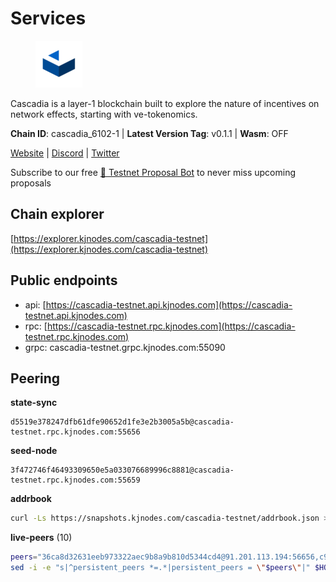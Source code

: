 # Services

<figure><img src="https://raw.githubusercontent.com/kj89/cosmos-images/main/logos/cascadia.png" alt=""><figcaption></figcaption></figure>

Cascadia is a layer-1 blockchain built to explore the  nature of incentives on network effects, starting  with ve-tokenomics.

**Chain ID**: cascadia_6102-1 | **Latest Version Tag**: v0.1.1 | **Wasm**: OFF

[Website](https://www.cascadia.foundation) | [Discord](https://discord.gg/cascadia) | [Twitter](https://twitter.com/CascadiaSystems)



Subscribe to our free [🤖 Testnet Proposal Bot](https://t.me/kjnodes_testnet_proposal_bot) to never miss upcoming proposals


## Chain explorer
[https://explorer.kjnodes.com/cascadia-testnet](https://explorer.kjnodes.com/cascadia-testnet)

## Public endpoints

* api: [https://cascadia-testnet.api.kjnodes.com](https://cascadia-testnet.api.kjnodes.com)
* rpc: [https://cascadia-testnet.rpc.kjnodes.com](https://cascadia-testnet.rpc.kjnodes.com)
* grpc: cascadia-testnet.grpc.kjnodes.com:55090

## Peering

**state-sync**

```text
d5519e378247dfb61dfe90652d1fe3e2b3005a5b@cascadia-testnet.rpc.kjnodes.com:55656
```

**seed-node**

```text
3f472746f46493309650e5a033076689996c8881@cascadia-testnet.rpc.kjnodes.com:55659
```

**addrbook**
```bash
curl -Ls https://snapshots.kjnodes.com/cascadia-testnet/addrbook.json > $HOME/.cascadiad/config/addrbook.json
```

**live-peers** (10)
```bash
peers="36ca8d32631eeb973322aec9b8a9b810d5344cd4@91.201.113.194:56656,c9256e4f42a23bbdc9ea79805f497a1923a4beac@65.108.230.113:17096,1d61222b7b8e180aacebfd57fbd2d8ab95ebdc4c@65.109.93.152:35656,f2b1bcee05c1986a2cd88293337491c1bc249a9d@188.191.36.222:36656,4ab70c0ac15cccba56b55c61e1c5ba0e21b7f79a@75.119.139.88:30656,6c25f7075eddb697cb55a53a73e2f686d58b3f76@161.97.128.243:27656,6574f46631365f4ea87ad3591d1d7af4a4acedec@65.109.30.197:23656,6343a47a0108af09e989a88c39c831c348ff1ae5@65.108.4.233:60656,5623331ab53459146cbb60efadf42899373f844b@37.27.6.70:26656,d5519e378247dfb61dfe90652d1fe3e2b3005a5b@65.109.68.190:55656"
sed -i -e "s|^persistent_peers *=.*|persistent_peers = \"$peers\"|" $HOME/.cascadiad/config/config.toml
```
